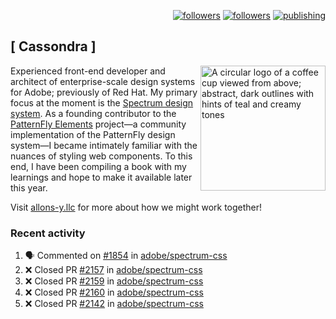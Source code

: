 <p align="right"><a rel="me" href="https://front-end.social/@castastrophe">
    <img alt="followers" title="Follow me on Mastodon" src="https://img.shields.io/mastodon/follow/109297102751309835?domain=https%3A%2F%2Ffront-end.social&label=Follow&logo=mastodon&logoColor=white&style=for-the-badge&labelColor=008080&color=006969"/></a>
  <a href="https://codepen.io/castastrophe/">
    <img alt="followers" title="Follow me on CodePen" src="https://img.shields.io/badge/16-1?color=640464&labelColor=7c007c&style=for-the-badge&logo=codepen&label=Follow"/></a>
<a href="https://castastrophe.medium.com/">
    <img alt="publishing" title="View articles on Medium" src="https://img.shields.io/badge/107-1?color=666&labelColor=444&label=subscribe&logo=medium&logoColor=white&style=for-the-badge"/></a>
</p>

## [&nbsp;Cassondra&nbsp;]

<img align="right" src="https://github-production-user-asset-6210df.s3.amazonaws.com/1840295/253016758-ba468774-1cd3-42c2-8f43-947b5eeb5edf.png" height="200" alt="A circular logo of a coffee cup viewed from above; abstract, dark outlines with hints of teal and creamy tones">

Experienced front-end developer and architect of enterprise-scale design systems for Adobe; previously of Red Hat. My primary focus at the moment is the [Spectrum design system](https://github.com/adobe/spectrum-css). As a founding contributor to the [PatternFly&nbsp;Elements](https://github.com/patternfly/patternfly-elements) project&mdash;a community implementation of the PatternFly design system&mdash;I became intimately familiar with the nuances of styling web components. To this end, I have been compiling a book with my learnings and hope to make it available later this year.

Visit [allons-y.llc](http://allons-y.llc/) for more about how we might work together!

### Recent activity

<!--START_SECTION:activity-->
1. 🗣 Commented on [#1854](https://github.com/adobe/spectrum-css/pull/1854#issuecomment-1723421462) in [adobe/spectrum-css](https://github.com/adobe/spectrum-css)
2. ❌ Closed PR [#2157](https://github.com/adobe/spectrum-css/pull/2157) in [adobe/spectrum-css](https://github.com/adobe/spectrum-css)
3. ❌ Closed PR [#2159](https://github.com/adobe/spectrum-css/pull/2159) in [adobe/spectrum-css](https://github.com/adobe/spectrum-css)
4. ❌ Closed PR [#2160](https://github.com/adobe/spectrum-css/pull/2160) in [adobe/spectrum-css](https://github.com/adobe/spectrum-css)
5. ❌ Closed PR [#2142](https://github.com/adobe/spectrum-css/pull/2142) in [adobe/spectrum-css](https://github.com/adobe/spectrum-css)
<!--END_SECTION:activity-->
